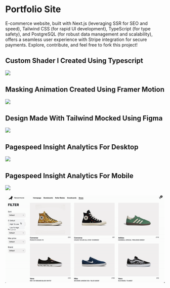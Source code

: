 <h1>Portfolio Site</h1>
 E-commerce website, built with Next.js (leveraging SSR for SEO and speed), Tailwind CSS (for rapid UI development), TypeScript (for type safety), and PostgreSQL (for robust data management and scalability), offers a seamless user experience with Stripe integration for secure payments. Explore, contribute, and feel free to fork this project!

<h2>Custom Shader I Created Using Typescript</h2>
<img src="https://i.imgur.com/txg0n5O.png">

<h2>Masking Animation Created Using Framer Motion</h2>
<img src="https://i.imgur.com/SbAmWmV.png">

<h2>Design Made With Tailwind Mocked Using Figma</h2>
<img src="https://i.imgur.com/IArCuQN.png">

<h2>Pagespeed Insight Analytics For Desktop</h2>
<img src="https://i.imgur.com/WXUEGYg.png">

<h2>Pagespeed Insight Analytics For Mobile</h2>
<img src="https://i.imgur.com/mElHVWa.png">

![](public/filter.gif)
